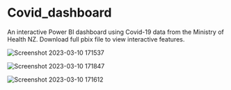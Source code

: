 # Covid_dashboard
An interactive Power BI dashboard using Covid-19 data from the Ministry of Health NZ. Download full pbix file to view interactive features.

![Screenshot 2023-03-10 171537](https://user-images.githubusercontent.com/76817638/224318000-92759a6d-0020-43a4-ace8-fae4927285cf.png)


![Screenshot 2023-03-10 171847](https://user-images.githubusercontent.com/76817638/224318146-6731df29-c9ed-4e80-b021-12a3ffc41588.png)


![Screenshot 2023-03-10 171612](https://user-images.githubusercontent.com/76817638/224318164-5bd88fb3-d3d7-4f10-825d-a6d19f2649d4.png)
